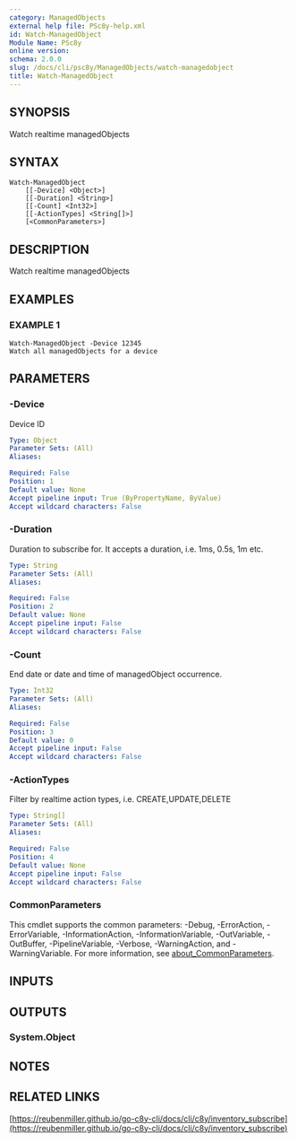 ```yaml
---
category: ManagedObjects
external help file: PSc8y-help.xml
id: Watch-ManagedObject
Module Name: PSc8y
online version:
schema: 2.0.0
slug: /docs/cli/psc8y/ManagedObjects/watch-managedobject
title: Watch-ManagedObject
---
```




## SYNOPSIS
Watch realtime managedObjects

## SYNTAX

```
Watch-ManagedObject
	[[-Device] <Object>]
	[[-Duration] <String>]
	[[-Count] <Int32>]
	[[-ActionTypes] <String[]>]
	[<CommonParameters>]
```

## DESCRIPTION
Watch realtime managedObjects

## EXAMPLES

### EXAMPLE 1
```
Watch-ManagedObject -Device 12345
Watch all managedObjects for a device
```

## PARAMETERS

### -Device
Device ID

```yaml
Type: Object
Parameter Sets: (All)
Aliases:

Required: False
Position: 1
Default value: None
Accept pipeline input: True (ByPropertyName, ByValue)
Accept wildcard characters: False
```

### -Duration
Duration to subscribe for.
It accepts a duration, i.e.
1ms, 0.5s, 1m etc.

```yaml
Type: String
Parameter Sets: (All)
Aliases:

Required: False
Position: 2
Default value: None
Accept pipeline input: False
Accept wildcard characters: False
```

### -Count
End date or date and time of managedObject occurrence.

```yaml
Type: Int32
Parameter Sets: (All)
Aliases:

Required: False
Position: 3
Default value: 0
Accept pipeline input: False
Accept wildcard characters: False
```

### -ActionTypes
Filter by realtime action types, i.e.
CREATE,UPDATE,DELETE

```yaml
Type: String[]
Parameter Sets: (All)
Aliases:

Required: False
Position: 4
Default value: None
Accept pipeline input: False
Accept wildcard characters: False
```

### CommonParameters
This cmdlet supports the common parameters: -Debug, -ErrorAction, -ErrorVariable, -InformationAction, -InformationVariable, -OutVariable, -OutBuffer, -PipelineVariable, -Verbose, -WarningAction, and -WarningVariable. For more information, see [about_CommonParameters](http://go.microsoft.com/fwlink/?LinkID=113216).

## INPUTS

## OUTPUTS

### System.Object
## NOTES

## RELATED LINKS

[https://reubenmiller.github.io/go-c8y-cli/docs/cli/c8y/inventory_subscribe](https://reubenmiller.github.io/go-c8y-cli/docs/cli/c8y/inventory_subscribe)

